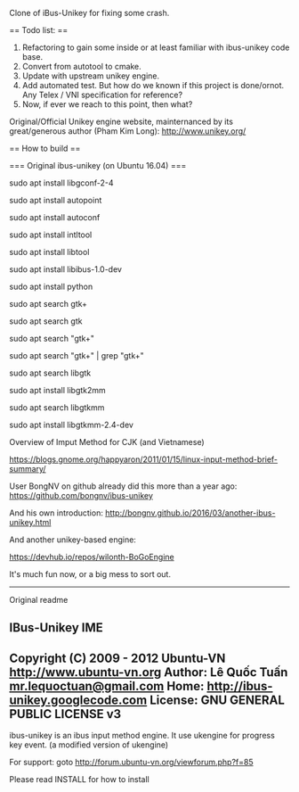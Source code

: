 Clone of iBus-Unikey for fixing some crash.

== Todo list: ==
1. Refactoring to gain some inside or at least familiar with ibus-unikey code base.
2. Convert from autotool to cmake.
3. Update with upstream unikey engine.
4. Add automated test. But how do we known if this project is done/ornot. Any Telex / VNI specification for reference?
5. Now, if ever we reach to this point, then what?

Original/Official Unikey engine website, mainternanced by its great/generous author (Pham Kim Long): http://www.unikey.org/

== How to build ==

=== Original ibus-unikey (on Ubuntu 16.04) ===

sudo apt install libgconf-2-4

sudo apt install autopoint

sudo apt install autoconf

sudo apt install intltool

sudo apt install libtool

sudo apt install libibus-1.0-dev

sudo apt install python

sudo apt search gtk+

sudo apt search gtk

sudo apt search "gtk+"

sudo apt search "gtk+" | grep "gtk+"

sudo apt search libgtk

sudo apt install libgtk2mm

sudo apt search  libgtkmm

sudo apt install libgtkmm-2.4-dev

Overview of Imput Method for CJK (and Vietnamese)

https://blogs.gnome.org/happyaron/2011/01/15/linux-input-method-brief-summary/

User BongNV on github already did this more than a year ago: https://github.com/bongnv/ibus-unikey

And his own introduction: http://bongnv.github.io/2016/03/another-ibus-unikey.html

And another unikey-based engine:

https://devhub.io/repos/wilonth-BoGoEngine

It's much fun now, or a big mess to sort out.

-----------------------------------------------------------------------
Original readme

IBus-Unikey IME
---------------
Copyright (C) 2009 - 2012 Ubuntu-VN <http://www.ubuntu-vn.org>
Author: Lê Quốc Tuấn <mr.lequoctuan@gmail.com>
Home: http://ibus-unikey.googlecode.com
License: GNU GENERAL PUBLIC LICENSE v3
---------------------------------------------
ibus-unikey is an ibus input method engine.
It use ukengine for progress key event.
(a modified version of ukengine)

For support: goto http://forum.ubuntu-vn.org/viewforum.php?f=85

Please read INSTALL for how to install

